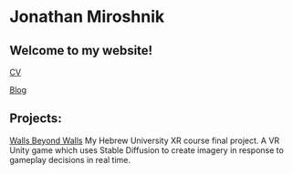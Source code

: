 # Jonathan Miroshnik
## Welcome to my website!

[CV](https://jonathanmiroshnik.github.io/JonathanMiroshnikResume.pdf)

[Blog](blog.md)

## Projects:
[Walls Beyond Walls](https://vrkings.itch.io/walls-beyond-walls)
My Hebrew University XR course final project. A VR Unity game which uses Stable Diffusion to create imagery in response to gameplay decisions in real time.
